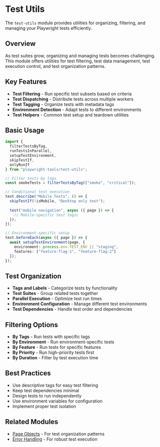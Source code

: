 # Test Utils

The `test-utils` module provides utilities for organizing, filtering, and managing your Playwright tests efficiently.

## Overview

As test suites grow, organizing and managing tests becomes challenging. This module offers utilities for test filtering, test data management, test execution control, and test organization patterns.

## Key Features

- **Test Filtering** - Run specific test subsets based on criteria
- **Test Dispatching** - Distribute tests across multiple workers
- **Test Tagging** - Organize tests with metadata tags
- **Environment Detection** - Adapt tests to different environments
- **Test Helpers** - Common test setup and teardown utilities

## Basic Usage

```typescript
import { 
  filterTestsByTag,
  runTestsInParallel,
  setupTestEnvironment,
  skipTestIf,
  onlyRunIf 
} from "playwright-tools/test-utils";

// Filter tests by tags
const smokeTests = filterTestsByTag(["smoke", "critical"]);

// Conditional test execution
test.describe("Mobile Tests", () => {
  skipTestIf(!isMobile, "Desktop only test");
  
  test("mobile navigation", async ({ page }) => {
    // Mobile-specific test logic
  });
});

// Environment-specific setup
test.beforeEach(async ({ page }) => {
  await setupTestEnvironment(page, {
    environment: process.env.TEST_ENV || "staging",
    features: ["feature-flag-1", "feature-flag-2"]
  });
});
```

## Test Organization

- **Tags and Labels** - Categorize tests by functionality
- **Test Suites** - Group related tests together
- **Parallel Execution** - Optimize test run times
- **Environment Configuration** - Manage different test environments
- **Test Dependencies** - Handle test order and dependencies

## Filtering Options

- **By Tags** - Run tests with specific tags
- **By Environment** - Run environment-specific tests
- **By Feature** - Run tests for specific features
- **By Priority** - Run high-priority tests first
- **By Duration** - Filter by test execution time

## Best Practices

- Use descriptive tags for easy test filtering
- Keep test dependencies minimal
- Design tests to run independently
- Use environment variables for configuration
- Implement proper test isolation

## Related Modules

- [Page Objects](./page-objects.md) - For test organization patterns
- [Error Handling](./error-handling.md) - For robust test execution
